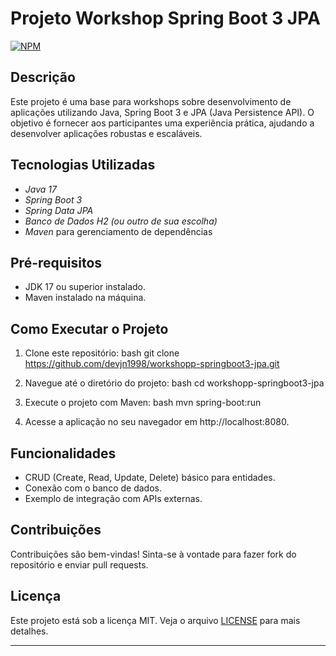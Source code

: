 # Projeto Workshop Spring Boot 3 JPA
[![NPM](https://img.shields.io/npm/l/react)](https://github.com/devjn1998/workshopp-springboot3-jpa/blob/main/LICENSE) 


## Descrição

Este projeto é uma base para workshops sobre desenvolvimento de aplicações utilizando Java, Spring Boot 3 e JPA (Java Persistence API). O objetivo é fornecer aos participantes uma experiência prática, ajudando a desenvolver aplicações robustas e escaláveis.

## Tecnologias Utilizadas

- *Java 17*
- *Spring Boot 3*
- *Spring Data JPA*
- *Banco de Dados H2 (ou outro de sua escolha)*
- *Maven* para gerenciamento de dependências

## Pré-requisitos

- JDK 17 ou superior instalado.
- Maven instalado na máquina.

## Como Executar o Projeto

1. Clone este repositório:
   bash
   git clone https://github.com/devjn1998/workshopp-springboot3-jpa.git
   
2. Navegue até o diretório do projeto:
   bash
   cd workshopp-springboot3-jpa
   
3. Execute o projeto com Maven:
   bash
   mvn spring-boot:run
   
4. Acesse a aplicação no seu navegador em http://localhost:8080.

## Funcionalidades

- CRUD (Create, Read, Update, Delete) básico para entidades.
- Conexão com o banco de dados.
- Exemplo de integração com APIs externas.

## Contribuições

Contribuições são bem-vindas! Sinta-se à vontade para fazer fork do repositório e enviar pull requests.

## Licença

Este projeto está sob a licença MIT. Veja o arquivo [LICENSE](LICENSE) para mais detalhes.

---
